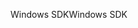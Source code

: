 <span data-ttu-id="a889b-101">Windows SDK</span><span class="sxs-lookup"><span data-stu-id="a889b-101">Windows SDK</span></span>